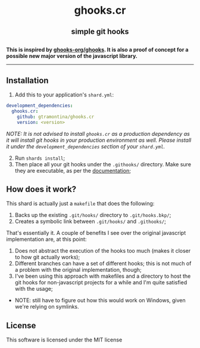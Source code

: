 <h1>
    <p align=center>ghooks.cr</p>
    <p align=center><sup><sup>simple git hooks</sup></sup></p>
</h1>

**This is inspired by [ghooks-org/ghooks](https://github.com/ghooks-org/ghooks). It is also a proof of concept for a possible new major version of the javascript library.**

---

## Installation

1. Add this to your application's `shard.yml`:

```yaml
development_dependencies:
  ghooks.cr:
    github: gtramontina/ghooks.cr
    version: <version>
```

_NOTE: It is not advised to install `ghooks.cr` as a production dependency as it will install git hooks in your production environment as well. Please install it under the `development_dependencies` section of your `shard.yml`._

2. Run `shards install`;
3. Then place all your git hooks under the `.githooks/` directory. Make sure they are executable, as per the [documentation](https://git-scm.com/docs/githooks);

## How does it work?

This shard is actually just a `makefile` that does the following:

1. Backs up the existing `.git/hooks/` directory to `.git/hooks.bkp/`;
2. Creates a symbolic link between `.git/hooks/` and `.githooks/`;

That's essentially it. A couple of benefits I see over the original javascript implementation are, at this point:

1. Does not abstract the execution of the hooks too much (makes it closer to how git actually works);
2. Different branches can have a set of different hooks; this is not much of a problem with the original implementation, though;
3. I've been using this approach with makefiles and a directory to host the git hooks for non-javascript projects for a while and I'm quite satisfied with the usage;

* NOTE: still have to figure out how this would work on Windows, given we're relying on symlinks.

## License

This software is licensed under the MIT license
